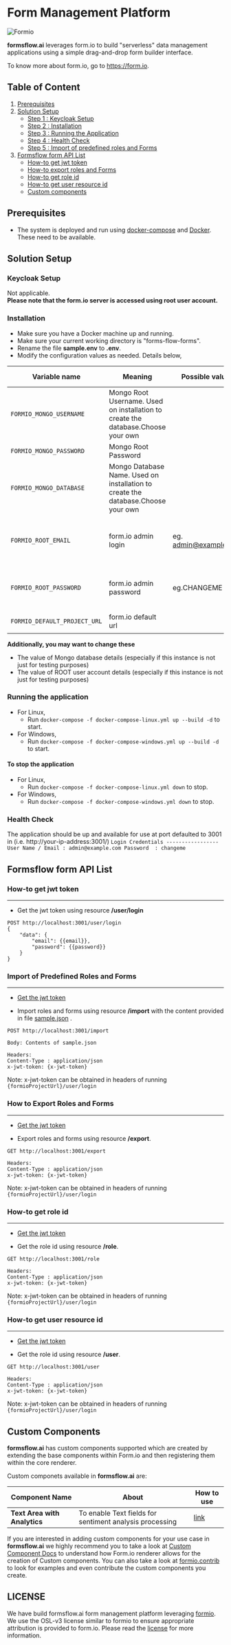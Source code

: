 # Form Management Platform

![Formio](https://img.shields.io/badge/formio-2.0.0--rc.34-blue)

**formsflow.ai** leverages form.io to build "serverless" data management applications using a simple drag-and-drop form builder interface.

To know more about form.io, go to  https://form.io.

## Table of Content

1. [Prerequisites](#prerequisites)
2. [Solution Setup](#solution-setup)
   * [Step 1 : Keycloak Setup](#keycloak-setup)
   * [Step 2 : Installation](#installation)
   * [Step 3 : Running the Application](#running-the-application)
   * [Step 4 : Health Check](#health-check)
   * [Step 5 : Import of predefined roles and Forms](#import-of-predefined-roles-and-forms)
3. [Formsflow form API List](#formsflow-form-api-list)  
   * [How-to get jwt token](#how-to-get-jwt-token)
   * [How-to export roles and Forms](#how-to-export-roles-and-forms)
   * [How-to get role id](#how-to-get-role-id)
   * [How-to get user resource id](#how-to-get-resource-user-id)
   * [Custom components](#custom-components)   

## Prerequisites

* The system is deployed and run using [docker-compose](https://docker.com) and [Docker](https://docker.com). These need to be available. 

## Solution Setup

### Keycloak Setup

Not applicable.  
**Please note that the form.io server is accessed using root user account.**

### Installation

* Make sure you have a Docker machine up and running.
* Make sure your current working directory is "forms-flow-forms".
* Rename the file **sample.env** to **.env**.
* Modify the configuration values as needed. Details below,
 
|Variable name | Meaning | Possible values | Default value |
|--- | --- | --- | ---
|`FORMIO_MONGO_USERNAME`|Mongo Root Username. Used on installation to create the database.Choose your own||`admin`
|`FORMIO_MONGO_PASSWORD`|Mongo Root Password||`changeme`
|`FORMIO_MONGO_DATABASE`|Mongo Database  Name. Used on installation to create the database.Choose your own||`formio`
|`FORMIO_ROOT_EMAIL`|form.io admin login|eg. admin@example.com|`must be set to whatever email address you want form.io to have as admin user`
|`FORMIO_ROOT_PASSWORD`|form.io admin password|eg.CHANGEME|`must be set to whatever password you want for your form.io admin user`
|`FORMIO_DEFAULT_PROJECT_URL`|form.io default url||`http://your-ip-address:3001`

**Additionally, you may want to change these**
* The value of Mongo database details (especially if this instance is not just for testing purposes)
* The value of ROOT user account details (especially if this instance is not just for testing purposes)
  
### Running the application

* For Linux,
   * Run `docker-compose -f docker-compose-linux.yml up --build -d` to start.
* For Windows,
   * Run `docker-compose -f docker-compose-windows.yml up --build -d` to start.
   
#### To stop the application
* For Linux,
  * Run `docker-compose -f docker-compose-linux.yml down` to stop.
* For Windows,
  * Run `docker-compose -f docker-compose-windows.yml down` to stop.

### Health Check

   The application should be up and available for use at port defaulted to 3001 in  (i.e. http://your-ip-address:3001/)
       ```
        Login Credentials
        -----------------
        User Name / Email : admin@example.com
        Password  : changeme
       ```
	
## Formsflow form API List
	
	
### How-to get jwt token
------------------------

   * Get the jwt token using resource **/user/login**
```
POST http://localhost:3001/user/login
{
    "data": {
        "email": {{email}},
        "password": {{password}}
    }
}
``` 
    
### Import of Predefined Roles and Forms
----------------------------------------

   * [Get the jwt token](./README.md#how-to-get-jwt-token)
    
   * Import roles and forms using resource **/import** with the content provided in file [sample.json](./sample.json) .
``` 
POST http://localhost:3001/import

Body: Contents of sample.json

Headers:
Content-Type : application/json
x-jwt-token: {x-jwt-token}
``` 

Note: x-jwt-token can be obtained in headers of running `{formioProjectUrl}/user/login`

### How to Export Roles and Forms
---------------------------------

   * [Get the jwt token](./README.md#how-to-get-jwt-token)
  
   * Export roles and forms using resource **/export**.
``` 
GET http://localhost:3001/export

Headers:
Content-Type : application/json
x-jwt-token: {x-jwt-token}
``` 

Note: x-jwt-token can be obtained in headers of running `{formioProjectUrl}/user/login`

### How-to get role id
----------------------

   * [Get the jwt token](./README.md#how-to-get-jwt-token)
   
   * Get the role id using resource **/role**.

``` 
GET http://localhost:3001/role

Headers:
Content-Type : application/json
x-jwt-token: {x-jwt-token}
``` 

Note: x-jwt-token can be obtained in headers of running `{formioProjectUrl}/user/login`

### How-to get user resource id
--------------------------------

   * [Get the jwt token](./README.md#how-to-get-jwt-token)
   
   * Get the role id using resource **/user**.

``` 
GET http://localhost:3001/user

Headers:
Content-Type : application/json
x-jwt-token: {x-jwt-token}
``` 

Note: x-jwt-token can be obtained in headers of running `{formioProjectUrl}/user/login`
	
## Custom Components

**formsflow.ai** has custom components supported which are created by extending the
base components within Form.io and then registering them within the core renderer.

Custom componets available in **formsflow.ai** are:

|Component Name | About | How to use |
|--- | --- | --- |
|**Text Area with Analytics** | To enable Text fields for sentiment analysis processing | [link](./custom-components/text-area-with-analytics/README.md)|


If you are interested in adding custom components for your use case in **formsflow.ai** we highly
recommend you to take a look at [Custom Component Docs](https://formio.github.io/formio.js/app/examples/customcomponent.html)
to understand how  Form.io renderer allows for the creation of Custom components.
You can also take a look at [formio.contrib](https://github.com/formio/contrib)
to look for examples and even contribute the custom components you create.

## LICENSE

We have build formsflow.ai form management platform leveraging [formio](https://github.com/formio/formio).
We use the OSL-v3 license similar to formio to ensure appropriate attribution is
provided to form.io. Please read the [license](./LICENSE.txt) for more information.
